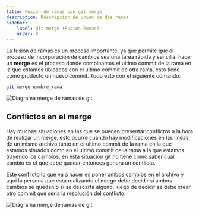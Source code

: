 ```yaml
---
title: Fusion de ramas con git merge
description: Descripcion de union de dos ramas
sidebar:
    label: git merge (Fusion Ramas)
    order: 8
---
```


La fusión de ramas es un proceso importante, ya que permite que el proceso de incorporación de cambios sea una tarea rápida y sencilla. hacer un **merge** es el proceso donde combinamos el ultimo commit de la rama en la que estamos ubicados con el ultimo commit de otra rama, esto tiene como producto un nuevo commit. Todo esto con el siguiente comando: 

```bash
git merge nombre_rama
```

![Diagrama merge de ramas de git](@assets/Git_Github/diagrama-git-merge.png)

## Conflictos en el merge

Hay muchas situaciones en las que se pueden presentar conflictos a la hora de realizar un merge, esto ocurre cuando hay modificaciones en las líneas de un mismo archivo tanto en el ultimo commit de la rama en la que estamos situados como en el ultimo commit de la rama a la que estamos trayendo los cambios, en esta situación git no tiene como saber cual cambio es el que debe quedar entonces genera un conflicto.

Este conflicto lo que va a hacer es poner ambos cambios en el archivo y aqui la persona que esta realizando el merge debe decidir si ambos cambios se quedan o si se descarta alguno, luego de decidir se debe crear otro commit que seria la resolución del conflicto.

![Diagrama merge de ramas de git](@assets/Git_Github/diagrama-git-merge-conflicto.png)
